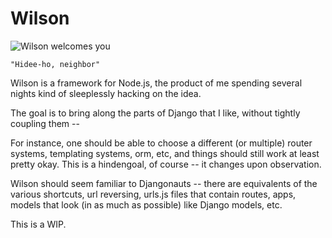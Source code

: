 Wilson
==============================

![Wilson welcomes you](http://neversaw.us/media/img/wilson.jpg)

    "Hidee-ho, neighbor"

Wilson is a framework for Node.js, the product of me spending several nights kind of sleeplessly hacking on the idea.

The goal is to bring along the parts of Django that I like, without tightly coupling them --

For instance, one should be able to choose a different (or multiple) router systems, templating systems, orm, etc,
and things should still work at least pretty okay. This is a hindengoal, of course -- it changes upon observation.

Wilson should seem familiar to Djangonauts -- there are equivalents of the various shortcuts, url reversing,
urls.js files that contain routes, apps, models that look (in as much as possible) like Django models, etc.

This is a WIP. 

